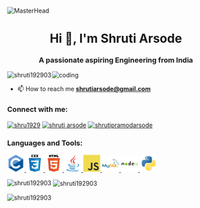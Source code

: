 ![MasterHead](https://encrypted-tbn0.gstatic.com/images?q=tbn:ANd9GcRqbdnG_m-7nHkcGJeIo2KjsEM_4i2WFY_G9w&usqp=CAU)
<h1 align="center">Hi 👋, I'm Shruti Arsode</h1>
<h3 align="center">A passionate aspiring Engineering from India</h3>
<img align="right" alt="coding" width="400" src="https://cdn.videoplasty.com/animation/chill-coding-programming-lo-fi-animation-stock-animation-21874-1280x720.jpg">

<p align="left"> <img src="https://komarev.com/ghpvc/?username=shruti192903&label=Profile%20views&color=0e75b6&style=flat" alt="shruti192903" /> </p>

- 📫 How to reach me **shrutiarsode@gmail.com**

<h3 align="left">Connect with me:</h3>
<p align="left">
<a href="https://twitter.com/shru1929" target="blank"><img align="center" src="https://raw.githubusercontent.com/rahuldkjain/github-profile-readme-generator/master/src/images/icons/Social/twitter.svg" alt="shru1929" height="30" width="40" /></a>
<a href="https://linkedin.com/in/shruti arsode" target="blank"><img align="center" src="https://raw.githubusercontent.com/rahuldkjain/github-profile-readme-generator/master/src/images/icons/Social/linked-in-alt.svg" alt="shruti arsode" height="30" width="40" /></a>
<a href="https://kaggle.com/shrutipramodarsode" target="blank"><img align="center" src="https://raw.githubusercontent.com/rahuldkjain/github-profile-readme-generator/master/src/images/icons/Social/kaggle.svg" alt="shrutipramodarsode" height="30" width="40" /></a>
</p>

<h3 align="left">Languages and Tools:</h3>
<p align="left"> <a href="https://www.cprogramming.com/" target="_blank" rel="noreferrer"> <img src="https://raw.githubusercontent.com/devicons/devicon/master/icons/c/c-original.svg" alt="c" width="40" height="40"/> </a> <a href="https://www.w3schools.com/css/" target="_blank" rel="noreferrer"> <img src="https://raw.githubusercontent.com/devicons/devicon/master/icons/css3/css3-original-wordmark.svg" alt="css3" width="40" height="40"/> </a> <a href="https://www.w3.org/html/" target="_blank" rel="noreferrer"> <img src="https://raw.githubusercontent.com/devicons/devicon/master/icons/html5/html5-original-wordmark.svg" alt="html5" width="40" height="40"/> </a> <a href="https://www.java.com" target="_blank" rel="noreferrer"> <img src="https://raw.githubusercontent.com/devicons/devicon/master/icons/java/java-original.svg" alt="java" width="40" height="40"/> </a> <a href="https://developer.mozilla.org/en-US/docs/Web/JavaScript" target="_blank" rel="noreferrer"> <img src="https://raw.githubusercontent.com/devicons/devicon/master/icons/javascript/javascript-original.svg" alt="javascript" width="40" height="40"/> </a> <a href="https://www.mysql.com/" target="_blank" rel="noreferrer"> <img src="https://raw.githubusercontent.com/devicons/devicon/master/icons/mysql/mysql-original-wordmark.svg" alt="mysql" width="40" height="40"/> </a> <a href="https://nodejs.org" target="_blank" rel="noreferrer"> <img src="https://raw.githubusercontent.com/devicons/devicon/master/icons/nodejs/nodejs-original-wordmark.svg" alt="nodejs" width="40" height="40"/> </a> <a href="https://www.python.org" target="_blank" rel="noreferrer"> <img src="https://raw.githubusercontent.com/devicons/devicon/master/icons/python/python-original.svg" alt="python" width="40" height="40"/> </a> </p>

<p><img align="left" src="https://github-readme-stats.vercel.app/api/top-langs?username=shruti192903&show_icons=true&locale=en&layout=compact" alt="shruti192903" /></p>

<p>&nbsp;<img align="center" src="https://github-readme-stats.vercel.app/api?username=shruti192903&show_icons=true&locale=en" alt="shruti192903" /></p>

<p><img align="center" src="https://github-readme-streak-stats.herokuapp.com/?user=shruti192903&" alt="shruti192903" /></p>



<!--
**Shruti192903/Shruti192903** is a ✨ _special_ ✨ repository because its `README.md` (this file) appears on your GitHub profile.

Here are some ideas to get you started:

- 🔭 I’m currently working on ...
- 🌱 I’m currently learning ...
- 👯 I’m looking to collaborate on ...
- 🤔 I’m looking for help with ...
- 💬 Ask me about ...
- 📫 How to reach me: ...
- 😄 Pronouns: ...
- ⚡ Fun fact: ...
-->
